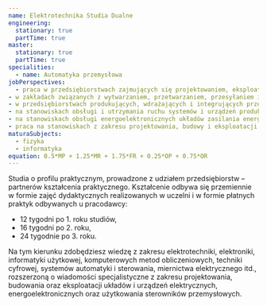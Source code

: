 ```yaml
---
name: Elektrotechnika Studia Dualne
engineering:
  stationary: true
  partTime: true
master:
  stationary: true
  partTime: true
specialities:
  - name: Automatyka przemysłowa
jobPerspectives:
  - praca w przedsiębiorstwach zajmujących się projektowaniem, eksploatacją, diagnostyką oraz problematyką bezpieczeństwa i niezawodności urządzeń i systemów elektrycznych
- w zakładach związanych z wytwarzaniem, przetwarzaniem, przesyłaniem i dystrybucją energii
- w przedsiębiorstwach produkujących, wdrażających i integrujących przemysłowe systemy sterowania oraz systemy pomiarowo-kontrolne
- na stanowiskach obsługi i utrzymania ruchu systemów i urządzeń produkcyjnych
- na stanowiskach obsługi energoelektronicznych układów zasilania energią elektryczną
- praca na stanowiskach z zakresu projektowania, budowy i eksploatacji sieci, instalacji i urządzeń elektrycznych i elektroenergetycznych
maturaSubjects:
  - fizyka
  - informatyka
equation: 0.5*MP + 1.25*MR + 1.75*FR + 0.25*OP + 0.75*OR
---
```


Studia o profilu praktycznym, prowadzone z udziałem przedsiębiorstw – partnerów kształcenia praktycznego. Kształcenie odbywa się przemiennie w formie zajęć dydaktycznych realizowanych w uczelni i w formie płatnych praktyk odbywanych u pracodawcy:
- 12 tygodni po 1. roku studiów,
- 16 tygodni po 2. roku,
- 24 tygodnie po 3. roku.

Na tym kierunku zdobędziesz wiedzę z zakresu elektrotechniki, elektroniki, informatyki użytkowej, komputerowych metod obliczeniowych, techniki cyfrowej, systemów automatyki i sterowania, miernictwa elektrycznego itd., rozszerzoną o wiadomości specjalistyczne z zakresu projektowania, budowania oraz eksploatacji układów i urządzeń elektrycznych,
energoelektronicznych oraz użytkowania sterowników przemysłowych.